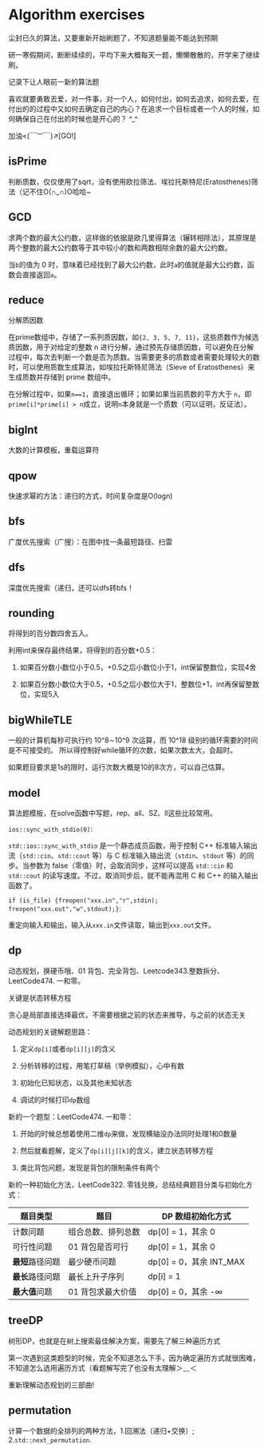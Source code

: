 # Algorithm exercises
尘封已久的算法，又要重新开始刷题了，不知道题量能不能达到预期

研一寒假期间，断断续续的，平均下来大概每天一题，懒懒散散的，开学来了继续刷。

记录下让人眼前一新的算法题

喜欢就要勇敢去爱，对一件事，对一个人，如何付出，如何去追求，如何去爱，在付出的的过程中又如何去确定自己的内心？在追求一个目标或者一个人的时候，如何确保自己在付出的时候也是开心的？ \^_^

加油<(￣︶￣)↗[GO!]

## isPrime
判断质数，仅仅使用了sqrt，没有使用欧拉筛法、埃拉托斯特尼(Eratosthenes)筛法（记不住O(∩_∩)O哈哈~

## GCD
求两个数的最大公约数，这样做的依据是欧几里得算法（辗转相除法），其原理是两个整数的最大公约数等于其中较小的数和两数相除余数的最大公约数。

当`b`的值为 0 时，意味着已经找到了最大公约数，此时`a`的值就是最大公约数，函数会直接返回`a`。

## reduce
分解质因数

在prime数组中，存储了一系列质因数，如`{2, 3, 5, 7, 11}`，这些质数作为候选质因数，用于对给定的整数 n 进行分解，通过预先存储质因数，可以避免在分解过程中，每次去判断一个数是否为质数。当需要更多的质数或者需要处理较大的数时，可以使用质数生成算法，如埃拉托斯特尼筛法（Sieve of Eratosthenes）来生成质数并存储到 prime 数组中。

在分解过程中，如果`n==1`，直接退出循环；如果如果当前质数的平方大于 `n`，即`prime[i]*prime[i] > n`成立，说明`n`本身就是一个质数（可以证明，反证法）。
## bigInt
大数的计算模板，重载运算符

## qpow
快速求幂的方法：递归的方式，时间复杂度是O(logn)

## bfs
广度优先搜索（广搜）：在图中找一条最短路径、扫雷

## dfs
深度优先搜索（递归，还可以dfs转bfs！

## rounding
将得到的百分数四舍五入。

利用int来保存最终结果，将得到的百分数+0.5：

1. 如果百分数小数位小于0.5，+0.5之后小数位小于1，int保留整数位，实现4舍

2. 如果百分数小数位大于0.5，+0.5之后小数位大于1，整数位+1，int再保留整数位，实现5入

## bigWhileTLE
一般的计算机每秒可执行约 10^8∼10^9 次运算，而 10^18 级别的循环需要的时间是不可接受的。
所以得控制好while循环的次数，如果次数太大，会超时。

如果题目要求是1s的限时，运行次数大概是10的8次方，可以自己估算。

## model
算法题模板，在solve函数中写题，rep、all、SZ、ll这些比较常用。

`ios::sync_with_stdio(0)`:

`std::ios::sync_with_stdio` 是一个静态成员函数，用于控制 C++ 标准输入输出流（`std::cin`、`std::cout` 等）与 C 标准输入输出流（`stdin`、`stdout` 等）的同步。当参数为 false（零值）时，会取消同步，这样可以提高 `std::cin` 和 `std::cout` 的读写速度。不过，取消同步后，就不能再混用 C 和 C++ 的输入输出函数了。

`if (is_file) {freopen("xxx.in","r",stdin); freopen("xxx.out","w",stdout);}`:

重定向输入和输出，输入从`xxx.in`文件读取，输出到`xxx.out`文件。

## dp
动态规划，换硬币哦、01 背包、完全背包、Leetcode343.整数拆分、LeetCode474. 一和零。

关键是状态转移方程

贪心是局部直接选择最优，不需要根据之前的状态来推导，与之前的状态无关

动态规划的关键解题思路：

1. 定义`dp[i]`或者`dp[i][j]`的含义

2. 分析转移的过程，用笔打草稿（举例模拟），心中有数

3. 初始化已知状态，以及其他未知状态

4. 调试的时候打印`dp`数组

新的一个题型：LeetCode474. 一和零：

1. 开始的时候总想着使用二维`dp`来做，发现横轴没办法同时处理1和0数量

2. 然后就看题解，定义了`dp[i][j][k]`的含义，建立状态转移方程

3. 类比背包问题，发现是背包的限制条件有两个

新的一种初始化方法，LeetCode322. 零钱兑换，总结经典题目分类与初始化方式：

| 题目类型 | 题目 | DP 数组初始化方式 |
| --- | --- | --- |
| 计数问题 | 组合总数、排列总数 | dp[0] = 1，其余 0 |
| 可行性问题 | 01 背包是否可行 | dp[0] = 1，其余 0 |
| **最短**路径问题 | 最少硬币问题 | dp[0] = 0，其余 INT_MAX |
| **最长**路径问题 | 最长上升子序列 | dp[i] = 1 |
| **最大值**问题 | 01 背包求最大价值 | dp[0] = 0，其余 -∞ |

## treeDP
树形DP，也就是在树上搜索最佳解决方案，需要先了解三种遍历方式

第一次遇到这类题型的时候，完全不知道怎么下手，因为确定遍历方式就很困难，不知道怎么选用遍历方式（看题解写完了也没有太理解＞﹏＜

重新理解动态规划的三部曲!

## permutation

计算一个数据的全排列的两种方法，1.回溯法（递归+交换）; 2.`std::next_permutation`.

